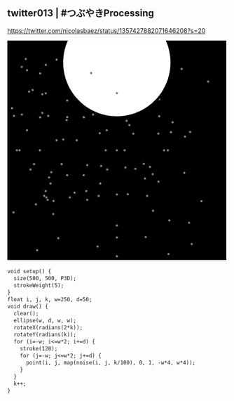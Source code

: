 ## twitter013 | #つぶやきProcessing 
https://twitter.com/nicolasbaez/status/1357427882071646208?s=20

![twitter](https://github.com/nicolasbaez/twitter013/blob/main/twitter013.gif)
```processing
void setup() {
  size(500, 500, P3D);
  strokeWeight(5);
}
float i, j, k, w=250, d=50;
void draw() {
  clear();
  ellipse(w, d, w, w);
  rotateX(radians(2*k));
  rotateY(radians(k));
  for (i=-w; i<=w*2; i+=d) {
    stroke(128);
    for (j=-w; j<=w*2; j+=d) {
      point(i, j, map(noise(i, j, k/100), 0, 1, -w*4, w*4));
    }
  }
  k++;
}
```
